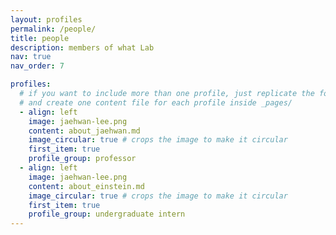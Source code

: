 ```yaml
---
layout: profiles
permalink: /people/
title: people
description: members of what Lab
nav: true
nav_order: 7

profiles:
  # if you want to include more than one profile, just replicate the following block
  # and create one content file for each profile inside _pages/
  - align: left
    image: jaehwan-lee.png
    content: about_jaehwan.md
    image_circular: true # crops the image to make it circular
    first_item: true
    profile_group: professor
  - align: left
    image: jaehwan-lee.png
    content: about_einstein.md
    image_circular: true # crops the image to make it circular
    first_item: true
    profile_group: undergraduate intern
---
```

